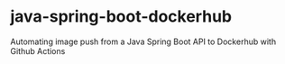# java-spring-boot-dockerhub
Automating image push from a Java Spring Boot API to Dockerhub with Github Actions
